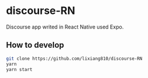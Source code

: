 # discourse-RN

Discourse app writed in React Native used Expo.

## How to develop

```bash
git clone https://github.com/lixiang810/discourse-RN
yarn
yarn start
```
